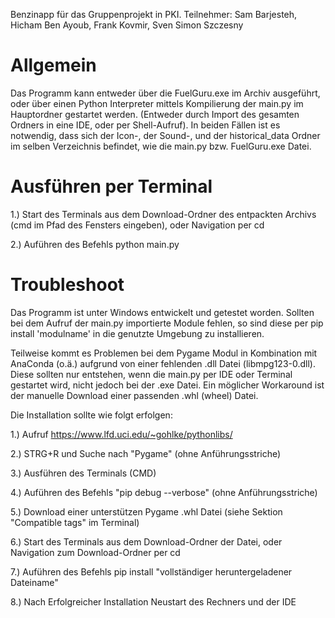 Benzinapp für das Gruppenprojekt in PKI. 
Teilnehmer: Sam Barjesteh, Hicham Ben Ayoub, Frank Kovmir, Sven Simon Szczesny

# Allgemein

Das Programm kann entweder über die FuelGuru.exe im Archiv ausgeführt, oder über einen Python Interpreter
mittels Kompilierung der main.py im Hauptordner gestartet werden. (Entweder durch Import des gesamten Ordners in eine IDE, oder per Shell-Aufruf).
In beiden Fällen ist es notwendig, dass sich der Icon-, der Sound-, und der historical_data Ordner im selben Verzeichnis befindet, wie die main.py bzw. FuelGuru.exe Datei.

# Ausführen per Terminal

  1.) Start des Terminals aus dem Download-Ordner des entpackten Archivs (cmd im Pfad des Fensters eingeben), oder Navigation per cd

2.) Auführen des Befehls python main.py

# Troubleshoot

Das Programm ist unter Windows entwickelt und getestet worden.
Sollten bei dem Aufruf der main.py importierte Module fehlen, so sind diese per pip install 'modulname' in die genutzte Umgebung zu installieren.

Teilweise kommt es Problemen bei dem Pygame Modul in Kombination mit AnaConda (o.ä.) aufgrund von einer fehlenden .dll Datei (libmpg123-0.dll). Diese sollten nur entstehen, wenn die main.py per IDE oder Terminal gestartet wird, nicht jedoch bei der .exe Datei.
Ein möglicher Workaround ist der manuelle Download einer passenden .whl (wheel) Datei. 

Die Installation sollte wie folgt erfolgen:

  1.) Aufruf https://www.lfd.uci.edu/~gohlke/pythonlibs/

2.) STRG+R und Suche nach "Pygame" (ohne Anführungsstriche)

3.) Ausführen des Terminals (CMD)

4.) Auführen des Befehls "pip debug --verbose" (ohne Anführungsstriche)

5.) Download einer unterstützen Pygame .whl Datei (siehe Sektion "Compatible tags" im Terminal)

6.) Start des Terminals aus dem Download-Ordner der Datei, oder Navigation zum Download-Ordner per cd

7.) Auführen des Befehls pip install "vollständiger heruntergeladener Dateiname"

8.) Nach Erfolgreicher Installation Neustart des Rechners und der IDE

